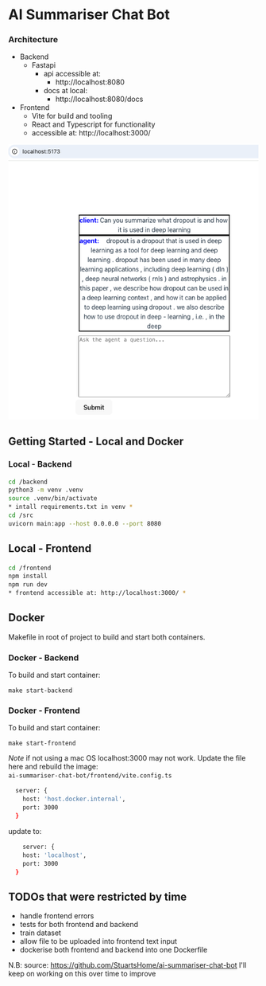 # AI Summariser Chat Bot
### Architecture
- Backend
  - Fastapi
    - api accessible at:
      - http://localhost:8080
    - docs at local:
      - http://localhost:8080/docs
- Frontend
  - Vite for build and tooling
  - React and Typescript for functionality
  - accessible at: http://localhost:3000/

![Alt text](assets/frontend-example.png?raw=true "Title")

## Getting Started - Local and Docker
### Local - Backend
```sh
cd /backend
python3 -m venv .venv
source .venv/bin/activate
* intall requirements.txt in venv *
cd /src
uvicorn main:app --host 0.0.0.0 --port 8080
```

## Local - Frontend
```sh
cd /frontend
npm install
npm run dev
* frontend accessible at: http://localhost:3000/ *
```

## Docker
Makefile in root of project to build and start both containers.

### Docker - Backend
To build and start container:
```
make start-backend
```
### Docker - Frontend
To build and start container:
```
make start-frontend
```

*Note* if not using a mac OS localhost:3000 may not work.
Update the file here and rebuild the image:   
`ai-summariser-chat-bot/frontend/vite.config.ts`
```sh
  server: {
    host: 'host.docker.internal',
    port: 3000
  }
```
update to:
```sh
    server: {
    host: 'localhost',
    port: 3000
  }
``` 

## TODOs that were restricted by time  
- handle frontend errors
- tests for both frontend and backend
- train dataset
- allow file to be uploaded into frontend text input
- dockerise both frontend and backend into one Dockerfile


N.B:
source: https://github.com/StuartsHome/ai-summariser-chat-bot
I'll keep on working on this over time to improve


